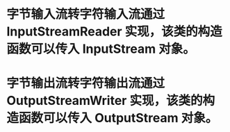 #	字节输入流转字符输入流通过 InputStreamReader 实现，该类的构造函数可以传入 InputStream 对象。
#	字节输出流转字符输出流通过 OutputStreamWriter 实现，该类的构造函数可以传入 OutputStream 对象。
